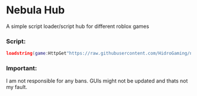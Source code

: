 # Nebula Hub
A simple script loader/script hub for different roblox games

### Script:
```lua
loadstring(game:HttpGet"https://raw.githubusercontent.com/HidroGaming/nebulahub/main/loader.lua")()

```
### Important:
I am not responsible for any bans. GUIs might not be updated and thats not my fault.